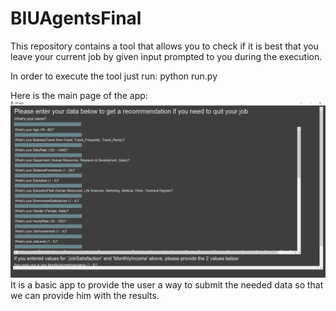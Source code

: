 # BIUAgentsFinal
This repository contains a tool that allows you to check if it is best that you leave your current job by given input prompted to you during the execution.

In order to execute the tool just run:
python run.py

Here is the main page of the app:
![alt text](./readme_img.png)
It is a basic app to provide the user a way to submit the needed data so that we can provide him with the results.

